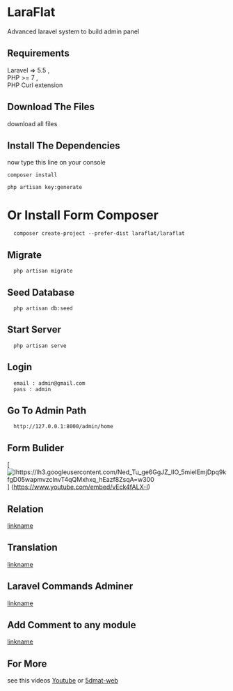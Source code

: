# LaraFlat
Advanced laravel system to build admin panel



## Requirements

Laravel => 5.5 , <br>
PHP >= 7 ,   <br>
PHP Curl extension   <br>


## Download The Files 

download all files



## Install  The Dependencies

now type this line on your console

```
composer install
```
```
php artisan key:generate
```


# Or Install Form Composer

```
  composer create-project --prefer-dist laraflat/laraflat
```

## Migrate

```
  php artisan migrate
```

## Seed Database 

```
  php artisan db:seed
```

## Start Server


```
  php artisan serve
```

## Login

```
  email : admin@gmail.com
  pass : admin
```

## Go To Admin Path

```
  http://127.0.0.1:8000/admin/home
```

## Form Bulider

[![Ihttps://lh3.googleusercontent.com/Ned_Tu_ge6GgJZ_lIO_5mieIEmjDpq9kfgD05wapmvzcInvT4qQMxhxq_hEazf8ZsqA=w300](https://img.youtube.com/vi/YOUTUBE_VIDEO_ID_HERE/0.jpg)] (https://www.youtube.com/embed/vEck4fALX-I)


## Relation

[linkname](https://www.youtube.com/embed/1ES7gpIx6Yg)


## Translation

[linkname](https://www.youtube.com/embed/bEyU3wWoTCQ)
 
 
## Laravel Commands Adminer

[linkname](https://www.youtube.com/embed/TqAQilctSLI)


## Add Comment to any module

[linkname](https://www.youtube.com/embed/Fa229mEGyzc)


## For More 
see this videos 
<a href="https://www.youtube.com/playlist?list=PLYp_Kd32XvcrdYfidiS1_vnHtUMa96VI2&disable_polymer=true">Youtube</a> or 
<a href="https://5dmat-web.com">5dmat-web</a>
